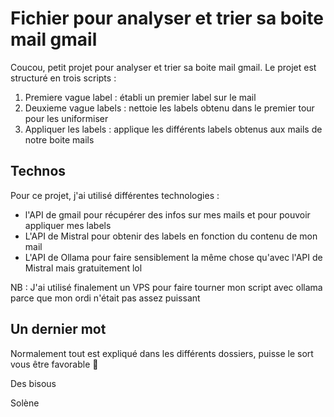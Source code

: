 # Fichier pour analyser et trier sa boite mail gmail

Coucou, petit projet pour analyser et trier sa boite mail gmail. Le projet est structuré en trois 
scripts : 
1. Premiere vague label : établi un premier label sur le mail
2. Deuxieme vague labels : nettoie les labels obtenu dans le premier tour pour les uniformiser
3. Appliquer les labels : applique les différents labels obtenus aux mails de notre boite mails

## Technos
Pour ce projet, j'ai utilisé différentes technologies : 
- l'API de gmail pour récupérer des infos sur mes mails et pour pouvoir appliquer mes labels
- L'API de Mistral pour obtenir des labels en fonction du contenu de mon mail
- L'API de Ollama pour faire sensiblement la même chose qu'avec l'API de Mistral mais gratuitement lol

NB : J'ai utilisé finalement un VPS pour faire tourner mon script avec ollama parce que mon ordi n'était pas assez puissant

## Un dernier mot
Normalement tout est expliqué dans les différents dossiers, puisse le sort vous être favorable 🙈

Des bisous

Solène 